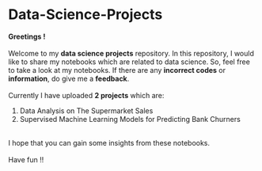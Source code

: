 # Data-Science-Projects
**Greetings !**
<br/>
<br/>
Welcome to my **data science projects** repository.
In this repository, I would like to share my notebooks which are related to data science.
So, feel free to take a look at my notebooks.
If there are any **incorrect codes** or **information**,
do give me a **feedback**.
<br/>
<br/>
Currently I have uploaded **2 projects** which are:
<br/>
  1. Data Analysis on The Supermarket Sales
  2. Supervised Machine Learning Models for Predicting Bank Churners
<br/>
I hope that you can gain some insights from these notebooks.
<br/>
<br/>
Have fun !!
